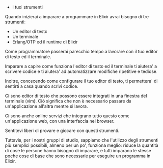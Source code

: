 - I tuoi strumenti

Quando inizierai a imparare a programmare in Elixir avrai bisogno di tre strumenti:

* Un editor di testo
* Un terminale
* Erlang/OTP ed il runtime di Elixir

Come programmatore passerai parecchio tempo a lavorare con il tuo editor di
testo ed il terminale.

Imparare a capire come funziona l'editor di testo ed il terminale ti aiutera' a
scrivere codice e ti aiutera' ad automatizzare modifiche ripetitive e tediose.

Inoltre, conoscendo come configurare il tuo editor di testo, ti permettera' di
sentirti a casa quando scrivi codice.

Ci sono editor di testo che possono essere integrati in una finestra del
terminale (vim).
Ciò significa che non è necessario passare da un'applicazione all'altra mentre
si lavora.

Ci sono anche online servizi che integrano tutto questo come un'applicazione
web, con una interfaccia nel browser.

Sentitevi liberi di provare e giocare con questi strumenti.

Tuttavia, per i nostri gruppi di studio, sappiamo che l'utilizzo degli strumenti
più semplici possibili, almeno per un po', funziona meglio: riduce la quantità
di cose le persone hanno bisogno di imparare, e tutti imparano le stesse poche
cose di base che sono necessarie per eseguire un programma in Elixir.
